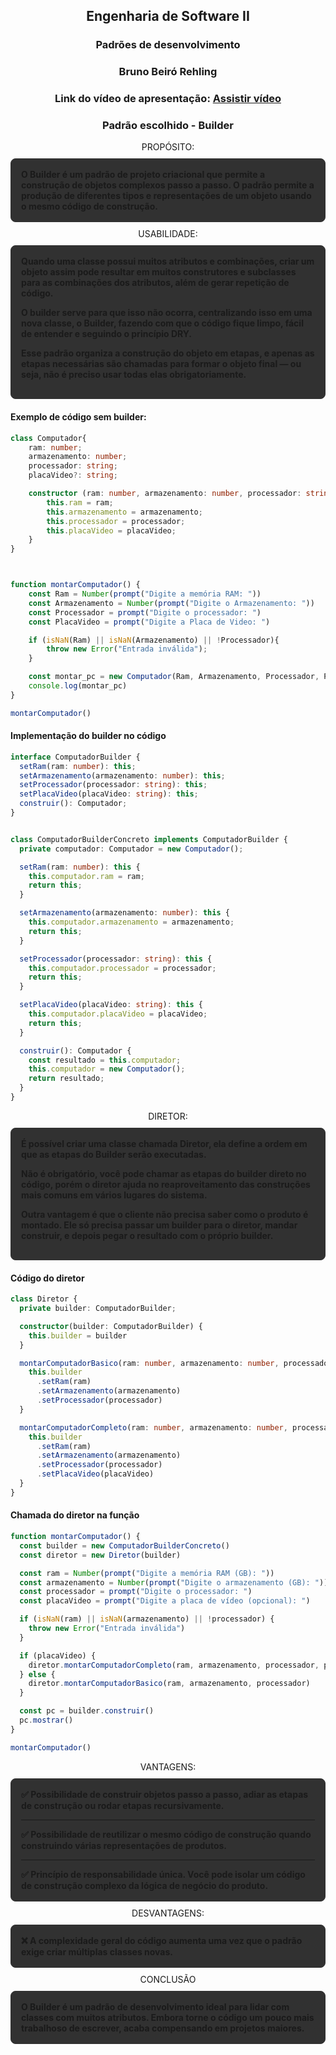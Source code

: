 <div align="center">
  <h2>Engenharia de Software II</h2>
  <h3>Padrões de desenvolvimento</h3>
  <h3>Bruno Beiró Rehling</h3>
  <h3>
  Link do vídeo de apresentação: 
  <a href="https://drive.google.com/file/d/1eRC5Sec9S6dfY6l6NWcYy_J-oSMKfTIU/view?usp=sharing" target="_blank">
    Assistir vídeo
  </a>
</h3>
</div>

<div align ="center">
    <h3> Padrão  escolhido - Builder</h3>
</div>
<div align ="center">
PROPÓSITO:
</div>
<h4  style="border: 1px solid rgb(49, 49, 49); border-radius: 8px; padding: 16px; margin: 10px 0; background-color: rgb(49, 49, 49)">
O Builder é um padrão de projeto criacional que permite a construção de objetos complexos passo a passo. O padrão permite a produção de diferentes tipos e representações de um objeto usando o mesmo código de construção.
</h4>
<div align ="center">
USABILIDADE:
</div>
<h4 style="border: 1px solid rgb(49, 49, 49); border-radius: 8px; padding: 16px; margin: 10px 0; background-color: rgb(49, 49, 49)">
Quando uma classe possui muitos atributos e combinações, criar um objeto assim pode resultar em muitos construtores e subclasses para as combinações dos atributos, além de gerar repetição de código.

O builder serve para que isso não ocorra, centralizando isso em uma nova classe, o Builder, fazendo com que o código fique limpo, fácil de entender e seguindo o princípio DRY.

Esse padrão organiza a construção do objeto em etapas, e apenas as etapas necessárias são chamadas para formar o objeto final — ou seja, não é preciso usar todas elas obrigatoriamente.
</h4>

#### Exemplo de código sem builder:

```ts
class Computador{
    ram: number;
    armazenamento: number;
    processador: string;
    placaVideo?: string;

    constructor (ram: number, armazenamento: number, processador: string, placaVideo: string,){
        this.ram = ram;
        this.armazenamento = armazenamento;
        this.processador = processador;
        this.placaVideo = placaVideo;
    }
}



function montarComputador() {
    const Ram = Number(prompt("Digite a memória RAM: "))
    const Armazenamento = Number(prompt("Digite o Armazenamento: "))
    const Processador = prompt("Digite o processador: ")
    const PlacaVideo = prompt("Digite a Placa de Video: ")

    if (isNaN(Ram) || isNaN(Armazenamento) || !Processador){
        throw new Error("Entrada inválida");
    }

    const montar_pc = new Computador(Ram, Armazenamento, Processador, PlacaVideo)
    console.log(montar_pc)
}

montarComputador()
```

#### Implementação do builder no código
```ts
interface ComputadorBuilder {
  setRam(ram: number): this;
  setArmazenamento(armazenamento: number): this;
  setProcessador(processador: string): this;
  setPlacaVideo(placaVideo: string): this;
  construir(): Computador;
}


class ComputadorBuilderConcreto implements ComputadorBuilder {
  private computador: Computador = new Computador();

  setRam(ram: number): this {
    this.computador.ram = ram;
    return this;
  }

  setArmazenamento(armazenamento: number): this {
    this.computador.armazenamento = armazenamento;
    return this;
  }

  setProcessador(processador: string): this {
    this.computador.processador = processador;
    return this;
  }

  setPlacaVideo(placaVideo: string): this {
    this.computador.placaVideo = placaVideo;
    return this;
  }

  construir(): Computador {
    const resultado = this.computador;
    this.computador = new Computador();
    return resultado;
  }
}

```
<div align ="center">
DIRETOR: 
</div>
<h4 style="border: 1px solid rgb(49, 49, 49); border-radius: 8px; padding: 16px; margin: 10px 0; background-color: rgb(49, 49, 49)">
É possível criar uma classe chamada Diretor, ela define a ordem em que as etapas do Builder serão executadas.

Não é obrigatório, você pode chamar as etapas do builder direto no código, porém o diretor ajuda no reaproveitamento das construções mais comuns em vários lugares do sistema.

Outra vantagem é que o cliente não precisa saber como o produto é montado. Ele só precisa passar um builder para o diretor, mandar construir, e depois pegar o resultado com o próprio builder.
</h4>

#### Código do diretor

```ts
class Diretor {
  private builder: ComputadorBuilder;

  constructor(builder: ComputadorBuilder) {
    this.builder = builder
  }

  montarComputadorBasico(ram: number, armazenamento: number, processador: string) {
    this.builder
      .setRam(ram)
      .setArmazenamento(armazenamento)
      .setProcessador(processador)
  }

  montarComputadorCompleto(ram: number, armazenamento: number, processador: string, placaVideo: string) {
    this.builder
      .setRam(ram)
      .setArmazenamento(armazenamento)
      .setProcessador(processador)
      .setPlacaVideo(placaVideo)
  }
}

```
#### Chamada do diretor na função

```ts
function montarComputador() {
  const builder = new ComputadorBuilderConcreto()
  const diretor = new Diretor(builder)

  const ram = Number(prompt("Digite a memória RAM (GB): "))
  const armazenamento = Number(prompt("Digite o armazenamento (GB): "))
  const processador = prompt("Digite o processador: ")
  const placaVideo = prompt("Digite a placa de vídeo (opcional): ")

  if (isNaN(ram) || isNaN(armazenamento) || !processador) {
    throw new Error("Entrada inválida")
  }

  if (placaVideo) {
    diretor.montarComputadorCompleto(ram, armazenamento, processador, placaVideo)
  } else {
    diretor.montarComputadorBasico(ram, armazenamento, processador)
  }

  const pc = builder.construir()
  pc.mostrar()
}

montarComputador()
```

<div align ="center">
VANTAGENS:
</div>
<h4 style="border: 1px solid rgb(49, 49, 49); border-radius: 8px; padding: 16px; margin: 10px 0; background-color: rgb(49, 49, 49)">
✅ Possibilidade de construir objetos passo a passo, adiar as etapas de construção ou rodar etapas recursivamente.
<hr>
✅ Possibilidade de reutilizar o mesmo código de construção quando construindo várias representações de produtos.
<hr>
✅ Princípio de responsabilidade única. Você pode isolar um código de construção complexo da lógica de negócio do produto.
</h4>
<div align ="center">
DESVANTAGENS:
</div>
<h4 style="border: 1px solid rgb(49, 49, 49); border-radius: 8px; padding: 16px; margin: 10px 0; background-color:rgb(49, 49, 49)">
❌ A complexidade geral do código aumenta uma vez que o padrão exige criar múltiplas classes novas.
</h4>
<div align="center">
CONCLUSÃO
</div>
<h4 style="border: 1px solid rgb(49, 49, 49); border-radius: 8px; padding: 16px; margin: 10px 0; background-color:rgb(49, 49, 49)">
 O Builder é um padrão de desenvolvimento ideal para lidar com classes com muitos atributos. Embora torne o código um pouco mais trabalhoso de escrever, acaba compensando em projetos maiores.
</h4>